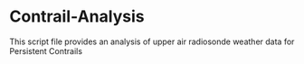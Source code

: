 # Contrail-Analysis
This script file provides an analysis of upper air radiosonde weather data for Persistent Contrails 
